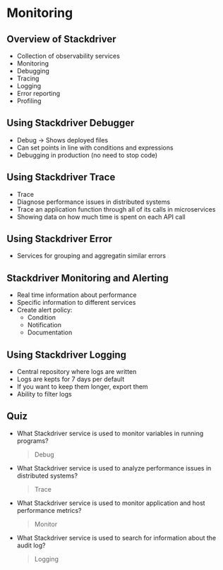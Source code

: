 # Monitoring

## Overview of Stackdriver

* Collection of observability services
* Monitoring
* Debugging
* Tracing
* Logging
* Error reporting
* Profiling

## Using Stackdriver Debugger

* Debug -> Shows deployed files
* Can set points in line with conditions and expressions
* Debugging in production (no need to stop code)

## Using Stackdriver Trace

* Trace
* Diagnose performance issues in distributed systems
* Trace an application function through all of its calls in microservices
* Showing data on how much time is spent on each API call

## Using Stackdriver Error

* Services for grouping and aggregatin similar errors

## Stackdriver Monitoring and Alerting

* Real time information about performance
* Specific information to different services
* Create alert policy:
    * Condition
    * Notification
    * Documentation

## Using Stackdriver Logging

* Central repository where logs are written
* Logs are kepts for 7 days per default
* If you want to keep them longer, export them
* Ability to filter logs

## Quiz

* What Stackdriver service is used to monitor variables in running programs?

    > Debug

* What Stackdriver service is used to analyze performance issues in distributed systems?

    > Trace

* What Stackdriver service is used to monitor application and host performance metrics?

    > Monitor

* What Stackdriver service is used to search for information about the audit log?

    > Logging
